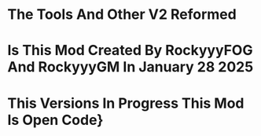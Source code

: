   # The Tools And Other V2 Reformed
  # Is This Mod Created By RockyyyFOG And RockyyyGM In January 28 2025
  # This Versions In Progress This Mod Is Open Code}
